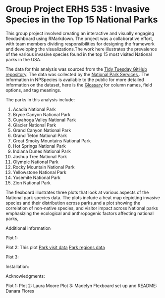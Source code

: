 # Group Project ERHS 535 : Invasive Species in the Top 15 National Parks

This group project involved creating an interactive and visually engaging flexdashboard using RMarkdown. The project was a collaborative effort, with team members dividing responsibilities for designing the framework and developing the visualizations.The work here illustrates the prevalence of the various invasive species found in the top 15 most visited National parks in the USA.

The data for this analysis was sourced from the [Tidy Tuesday GitHub repository](https://github.com/rfordatascience/tidytuesday/tree/master/data/2024/2024-10-08). The data was collected by the [National Park Services ](https://irma.nps.gov/NPSpecies/Search/SpeciesList). The information in NPSpecies is available to the public for more detailed information on the dataset, here is the [Glossary](https://irma.nps.gov/content/npspecies/Help/docs/NPSpecies_User_Guide.pdf) for column names, field options, and tag meanings. 

The parks in this analysis include:
1. Acadia National Park 
2. Bryce Canyon National Park
3. Cuyahoga Valley National Park
4. Glacier National Park 
5. Grand Canyon National Park 
6. Grand Teton National Park
7. Great Smoky Mountains National Park
8. Hot Springs National Park
9. Indiana Dunes National Park
10. Joshua Tree National Park
11. Olympic National Park
12. Rocky Mountain National Park 
13. Yellowstone National Park
14. Yosemite National Park 
15. Zion National Park

The flexboard illustrates three plots that look at various aspects of the National park species data. The plots include a heat map depicting invasive species and their distribution across parks,and a plot showing the correlation of non-native species, and visitor impact across National parks emphasizing the ecological and anthropogenic factors affecting national parks,

Additional information

Plot 1:


Plot 2:
This plot
[Park visit data](https://www.responsible-datasets-in-context.com/posts/np-data/)
[Park regions data]()


Plot 3:



Installation:


 






Acknowledgments:

Plot 1: 
Plot 2: Laura Moore 
Plot 3: Madelyn 
Flexboard set up and README: Danara Flores




 